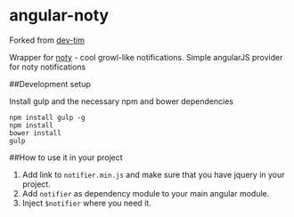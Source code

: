 angular-noty
============

Forked from [dev-tim](https://github.com/dev-tim/angular-noty)

Wrapper for [noty](ned.im/noty) - cool growl-like notifications. 
Simple angularJS provider for noty notifications

##Development setup

Install gulp and the necessary npm and bower dependencies

```
npm install gulp -g
npm install
bower install
gulp

```

##How to use it in your project

1. Add link to ``notifier.min.js`` and make sure that you have jquery in your project.
2. Add ``` notifier ``` as dependency module to your main angular module.
3. Inject ``` $notifier ``` where you need it.




